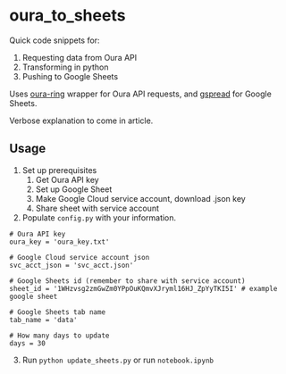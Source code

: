 # oura_to_sheets
Quick code snippets for:
1. Requesting data from Oura API
2. Transforming in python
3. Pushing to Google Sheets

Uses [oura-ring](https://github.com/hedgertronic/oura-ring) wrapper for Oura API requests, and [gspread](https://github.com/burnash/gspread) for Google Sheets.

Verbose explanation to come in article.



## Usage

1. Set up prerequisites
    1. Get Oura API key
    2. Set up Google Sheet
    3.  Make Google Cloud service account, download .json key
    4.  Share sheet with service account
2.  Populate `config.py` with your information.

```
# Oura API key
oura_key = 'oura_key.txt'

# Google Cloud service account json
svc_acct_json = 'svc_acct.json'

# Google Sheets id (remember to share with service account)
sheet_id = '1WHzvsg2zmGwZm0YPpOuKQmvXJryml16HJ_ZpYyTKI5I' # example google sheet

# Google Sheets tab name
tab_name = 'data'

# How many days to update
days = 30
```

3. Run `python update_sheets.py` or run `notebook.ipynb`
